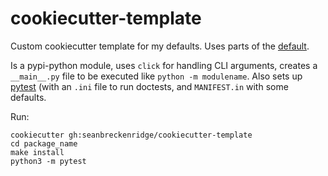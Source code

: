 # cookiecutter-template

Custom cookiecutter template for my defaults. Uses parts of the [default](https://github.com/audreyr/cookiecutter-pypackage).

Is a pypi-python module, uses `click` for handling CLI arguments, creates a `__main__.py` file to be executed like `python -m modulename`. Also sets up [pytest](https://docs.pytest.org/en/latest/) (with an `.ini` file to run doctests, and `MANIFEST.in` with some defaults.

Run:

```
cookiecutter gh:seanbreckenridge/cookiecutter-template
cd package_name
make install
python3 -m pytest
```
